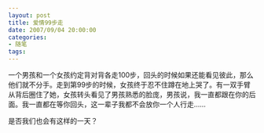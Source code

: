 ```yaml
---
layout: post
title: 爱情99步走
date: 2007/09/04 20:00:00
categories: 
- 随笔
tags: 
---
```


一个男孩和一个女孩约定背对背各走100步，回头的时候如果还能看见彼此，那么他们就不分手。走到第99步的时候，女孩终于忍不住蹲在地上哭了。有一双手臂从背后圈住了她，女孩转头看见了男孩熟悉的脸庞，男孩说，我一直都跟在你的后面。我一直都在等你回头，这一辈子我都不会放你一个人行走……

是否我们也会有这样的一天？
